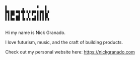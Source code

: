 <pre>

▌     ▗     ▘  ▌ 
▛▌█▌▀▌▜▘▚▘▛▘▌▛▌▙▘
▌▌▙▖█▌▐▖▞▖▄▌▌▌▌▛▖

</pre>
                 
Hi my name is Nick Granado. 

I love futurism, music, and the craft of building products.

Check out my personal website here: <https://nickgranado.com>
